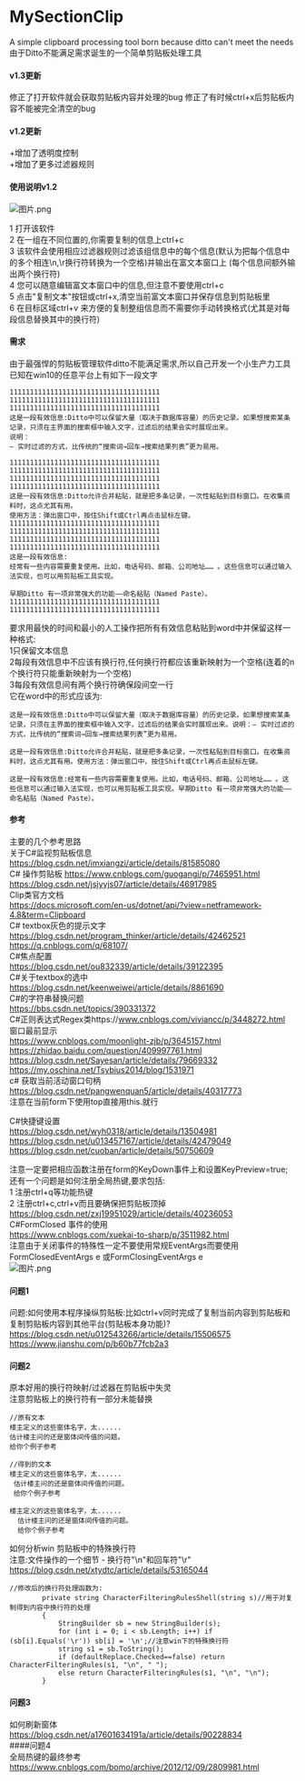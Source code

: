 # MySectionClip
A simple clipboard processing tool born because ditto can't meet the needs   
由于Ditto不能满足需求诞生的一个简单剪贴板处理工具   
#### v1.3更新 
修正了打开软件就会获取剪贴板内容并处理的bug
修正了有时候ctrl+x后剪贴板内容不能被完全清空的bug
#### v1.2更新   
+增加了透明度控制   
+增加了更多过滤器规则  

#### 使用说明v1.2   

![图片.png](https://upload-images.jianshu.io/upload_images/17488192-27a7688d671370b9.png?imageMogr2/auto-orient/strip%7CimageView2/2/w/1240)


1 打开该软件   
2 在一组在不同位置的,你需要复制的信息上ctrl+c  
3 该软件会使用相应过滤器规则过滤该组信息中的每个信息(默认为把每个信息中的多个相连\n,\r换行符转换为一个空格)并输出在富文本窗口上 (每个信息间额外输出两个换行符)  
4 您可以随意编辑富文本窗口中的信息,但注意不要使用ctrl+c   
5 点击"复制文本"按钮或ctrl+x,清空当前富文本窗口并保存信息到剪贴板里   
6 在目标区域ctrl+v 来方便的复制整组信息而不需要你手动转换格式(尤其是对每段信息替换其中的换行符)  





#### 需求      
由于最强悍的剪贴板管理软件ditto不能满足需求,所以自己开发一个小生产力工具   
已知在win10的任意平台上有如下一段文字    
```
1111111111111111111111111111111111111
1111111111111111111111111111111111111
1111111111111111111111111111111111111
这是一段有效信息:Ditto中可以保留大量（取决于数据库容量）的历史记录。如果想搜索某条记录，只须在主界面的搜索框中输入文字，过滤后的结果会实时展现出来。
说明：
– 实时过滤的方式，比传统的“搜索词→回车→搜索结果列表”更为易用。

1111111111111111111111111111111111111
1111111111111111111111111111111111111
1111111111111111111111111111111111111
1111111111111111111111111111111111111
这是一段有效信息:Ditto允许合并粘贴，就是把多条记录，一次性粘贴到目标窗口。在收集资料时，这点尤其有用。
使用方法：弹出窗口中，按住Shift或Ctrl再点击鼠标左键。
1111111111111111111111111111111111111
1111111111111111111111111111111111111
1111111111111111111111111111111111111
1111111111111111111111111111111111111
这是一段有效信息:
经常有一些内容需要重复使用。比如，电话号码、邮箱、公司地址…… 。这些信息可以通过输入法实现，也可以用剪贴板工具实现。

早期Ditto 有一项非常强大的功能——命名粘贴（Named Paste）。
1111111111111111111111111111111111111
1111111111111111111111111111111111111
```
要求用最快的时间和最小的人工操作把所有有效信息粘贴到word中并保留这样一种格式:    
1只保留文本信息    
2每段有效信息中不应该有换行符,任何换行符都应该重新映射为一个空格(连着的n个换行符只能重新映射为一个空格)    
3每段有效信息间有两个换行符确保段间空一行    
它在word中的形式应该为:    
```
这是一段有效信息:Ditto中可以保留大量（取决于数据库容量）的历史记录。如果想搜索某条记录，只须在主界面的搜索框中输入文字，过滤后的结果会实时展现出来。说明：– 实时过滤的方式，比传统的“搜索词→回车→搜索结果列表”更为易用。

这是一段有效信息:Ditto允许合并粘贴，就是把多条记录，一次性粘贴到目标窗口。在收集资料时，这点尤其有用。使用方法：弹出窗口中，按住Shift或Ctrl再点击鼠标左键。

这是一段有效信息:经常有一些内容需要重复使用。比如，电话号码、邮箱、公司地址…… 。这些信息可以通过输入法实现，也可以用剪贴板工具实现。早期Ditto 有一项非常强大的功能——命名粘贴（Named Paste）。
```
#### 参考   
主要的几个参考思路    
关于C#监视剪贴板信息 https://blog.csdn.net/imxiangzi/article/details/81585080    
C# 操作剪贴板 https://www.cnblogs.com/guogangj/p/7465951.html    
https://blog.csdn.net/jsjyyjs07/article/details/46917985    
Clip类官方文档    
https://docs.microsoft.com/en-us/dotnet/api/?view=netframework-4.8&term=Clipboard    
C# textbox灰色的提示文字    
https://blog.csdn.net/program_thinker/article/details/42462521    
https://q.cnblogs.com/q/68107/    
C#焦点配置    
https://blog.csdn.net/ou832339/article/details/39122395    
C#关于textbox的选中    
https://blog.csdn.net/keenweiwei/article/details/8861690    
C#的字符串替换问题    
https://bbs.csdn.net/topics/390331372    
C#正则表达式Regex类https://www.cnblogs.com/viviancc/p/3448272.html    
窗口最前显示    
https://www.cnblogs.com/moonlight-zjb/p/3645157.html    
https://zhidao.baidu.com/question/409997761.html    
https://blog.csdn.net/Sayesan/article/details/79669332    
https://my.oschina.net/Tsybius2014/blog/1531971    
c# 获取当前活动窗口句柄    
https://blog.csdn.net/pangwenquan5/article/details/40317773    
注意在当前form下使用top直接用this.就行    

C#快捷键设置    
https://blog.csdn.net/wyh0318/article/details/13504981    
https://blog.csdn.net/u013457167/article/details/42479049    
https://blog.csdn.net/cuoban/article/details/50750609    

注意一定要把相应函数注册在form的KeyDown事件上和设置KeyPreview=true;    
还有一个问题是如何注册全局热键,要求包括:    
1 注册ctrl+q等功能热键    
2 注册ctrl+c,ctrl+v而且要确保把剪贴板顶掉    
https://blog.csdn.net/zxj19951029/article/details/40236053    
C#FormClosed 事件的使用    
https://www.cnblogs.com/xuekai-to-sharp/p/3511982.html    
注意由于关闭事件的特殊性一定不要使用常规EventArgs而要使用    
FormClosedEventArgs e 或FormClosingEventArgs e    
![图片.png](https://upload-images.jianshu.io/upload_images/17488192-50769b3ae24588fa.png?imageMogr2/auto-orient/strip%7CimageView2/2/w/1240)    

#### 问题1    
问题:如何使用本程序操纵剪贴板:比如ctrl+v同时完成了复制当前内容到剪贴板和复制剪贴板内容到其他平台(剪贴板本身功能)?    
https://blog.csdn.net/u012543266/article/details/15506575    
https://www.jianshu.com/p/b60b77fcb2a3    
#### 问题2    
原本好用的换行符映射/过滤器在剪贴板中失灵    
注意剪贴板上的换行符有一部分未能替换     
```
//原有文本
楼主定义的这些窗体名字，太......
估计楼主问的还是窗体间传值的问题。
给你个例子参考
```

```
//得到的文本
楼主定义的这些窗体名字，太......
 估计楼主问的还是窗体间传值的问题。
 给你个例子参考

楼主定义的这些窗体名字，太......
  估计楼主问的还是窗体间传值的问题。
  给你个例子参考
```
如何分析win 剪贴板中的特殊换行符    
注意:文件操作的一个细节 - 换行符"\n"和回车符"\r"    
https://blog.csdn.net/xtydtc/article/details/53165044    
```
//修改后的换行符处理函数为:
        private string CharacterFilteringRulesShell(string s)//用于对复制得到内容中换行符的处理
        {
            StringBuilder sb = new StringBuilder(s);
            for (int i = 0; i < sb.Length; i++) if (sb[i].Equals('\r')) sb[i] = '\n';//注意win下的特殊换行符
            string s1 = sb.ToString();
            if (defaultReplace.Checked==false) return CharacterFilteringRules(s1, "\n", " ");
            else return CharacterFilteringRules(s1, "\n", "\n");
        }
```


#### 问题3    
如何刷新窗体    
https://blog.csdn.net/a17601634191a/article/details/90228834    
####问题4    
全局热键的最终参考       
https://www.cnblogs.com/bomo/archive/2012/12/09/2809981.html    
